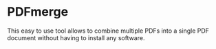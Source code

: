 # PDFmerge
This easy to use tool allows to combine multiple PDFs into a single PDF document without having to install any software.
